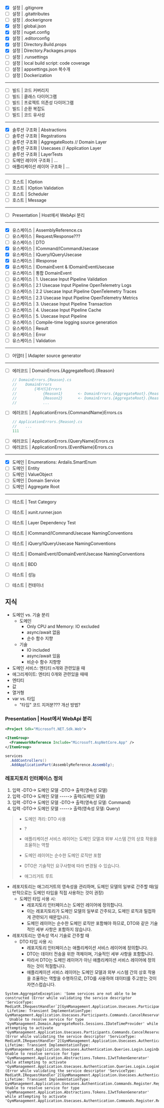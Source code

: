 - [x] 설정 | .gitignore
- [ ] 설정 | .gitattributes
- [ ] 설정 | .dockerignore
- [x] 설정 | global.json
- [x] 설정 | nuget.config
- [x] 설정 | .editorconfig
- [x] 설정 | Directory.Build.props
- [x] 설정 | Directory.Packages.props
- [ ] 설정 | .runsettings
- [ ] 설정 | local build script: code coverage
- [ ] 설정 | appsettings.json 복수개
- [ ] 설정 | Dockerization
---
- [ ] 빌드 | 코드 커버리지
- [ ] 빌드 | 클래스 다이어그램
- [ ] 빌드 | 프로젝트 의존성 다이어그램
- [ ] 빌드 | 순환 복잡도
- [ ] 빌드 | 코드 유사성
---
- [x] 솔루션 구조화 | Abstractions
- [ ] 솔루션 구조화 | Regstrations
- [ ] 솔루션 구조화 | AggregateRoots    // Domain Layer
- [ ] 솔루션 구조화 | Usecases          // Application Layer
- [ ] 솔루션 구조화 | LayerTests
- [ ] 도메인 레이어 구조화 | ...
- [ ] 애플리케이션 레이어 구조화 | ...
---
- [ ] 호스트 | IOption
- [ ] 호스트 | IOption Validation
- [ ] 호스트 | Scheduler
- [ ] 호스트 | Message
---
- [ ] Presentation | Host에서 WebApi 분리
---
- [x] 유스케이스 | AssemblyReference.cs
- [ ] 유스케이스 | Request/Response???
- [ ] 유스케이스 | DTO
- [x] 유스케이스 | ICommand/ICommandUsecase
- [x] 유스케이스 | IQuery/IQueryUsecase
- [x] 유스케이스 | IResponse
- [x] 유스케이스 | IDomainEvent & IDomainEventUsecase
- [ ] 유스케이스 | 통합 DomainEvent
- [ ] 유스케이스 | 1.  Usecase Input Pipeline Validation
- [ ] 유스케이스 | 2.1 Usecase Input Pipeline OpenTelemetry Logs
- [ ] 유스케이스 | 2.2 Usecase Input Pipeline OpenTelemetry Traces
- [ ] 유스케이스 | 2.3 Usecase Input Pipeline OpenTelemetry Metrics
- [ ] 유스케이스 | 3.  Usecase Input Pipeline Transaction
- [ ] 유스케이스 | 4.  Usecase Input Pipeline Cache
- [ ] 유스케이스 | 5.  Usecase Input Pipeline
- [ ] 유스케이스 | Compile-time logging source generation
- [ ] 유스케이스 | Result
- [ ] 유스케이스 | Error
- [ ] 유스케이스 | Validation
---
- [ ] 어댑터 | IAdapter source generator
---
- [ ] 에러코드 | DomainErrors.{AggregateRoot}.{Reason}
  ```cs
  // DomainErrors.{Reason}.cs
  //    DomainErrors
  //        {메서드}Errors
  //            {Reason1}       <- DomainErrors.{AggregateRoot}.{Reason1}
  //            {Reason2}       <- DomainErrors.{AggregateRoot}.{Reason2}
  //            ...
  ```
- [ ] 에러코드 | ApplicationErrors.{CommandName}Errors.cs
  ```cs
  // ApplicationErrors.{Reason}.cs
  //    ...
  111
- [ ] 에러코드 | ApplicationErrors.{QueryName}Errors.cs
- [ ] 에러코드 | ApplicationErrors.{EventName}Errors.cs
---
- [x] 도메인 | Enumerations: Ardalis.SmartEnum
- [ ] 도메인 | Entity
- [ ] 도메인 | ValueObject
- [ ] 도메인 | Domain Service
- [ ] 도메인 | Aggregate Root
---
- [ ] 테스트 | Test Category
- [ ] 테스트 | xunit.runner.json
- [ ] 테스트 | Layer Dependency Test
- [ ] 테스트 | ICommand/ICommandUsecase NamingConventions
- [ ] 테스트 | iQuery/IQueryUsecase NamingConventions
- [ ] 테스트 | IDomainEvent/IDomainEventUsecase NamingConventions
- [ ] 테스트 | BDD
- [ ] 테스트 | 성능
- [ ] 테스트 | 컨테이너


## 지식

- 도메인 vs. 기술 분리
  - 도메인
    - Only CPU and Memory: IO excluded
    - async/await 없음
    - 순수 함수 지향
  - 기술
    - IO included
    - async/await 있음
    - 비순수 함수 지향향
- 도메인 서비스: 엔티티 n개와 관련있을 때
- 애그리게이트: 엔티티 0개와 관련있을 때때
- 엔티티
- 값
- 열거형
- var vs. 타입
  - "타입" 코드 지저분??? 개선 방법?


### Presentation | Host에서 WebApi 분리
```xml
<Project Sdk="Microsoft.NET.Sdk.Web">
```
```xml
<ItemGroup>
  <FrameworkReference Include="Microsoft.AspNetCore.App" />
</ItemGroup>
```

```cs
services
  .AddControllers()
  .AddApplicationPart(AssemblyReference.Assembly);
```

### 레포지토리 인터페이스 정의
1. 입력 -DTO-> 도메인 모델 -DTO-> 출력(영속성 모델)
1. 입력 -DTO-> 도메인 모델 -----> 출력(도메인 모델)
1. 입력 -DTO-> 도메인 모델 -DTO-> 출력(영속성 모델: Command)
1. 입력 -DTO-> 도메인 모델 -----> 출력(영속성 모델: Query)

> - 도메인 격리: DTO 사용
> - ?
>
> - 애플리케이션 서비스 레이어는 도메인 모델과 외부 시스템 간의 상호 작용을 조율하는 역할
> - 도메인 레이어는 순수한 도메인 로직만 포함
>
> - DTO은 기술적인 요구사항에 따라 변경될 수 있습니다.
> - 애그리거트 루트

- 레포지토리는 애그리거트의 영속성을 관리하며, 도메인 모델의 일부로 간주할 때(일반적으로는 도메인 타입을 직접 사용하는 것이 권장)
  - 도메인 타입 사용 시:
    - 레포지토리 인터페이스는 도메인 레이어에 정의합니다.
    - 이는 레포지토리가 도메인 모델의 일부로 간주되고, 도메인 로직과 밀접하게 관련되기 때문입니다.
    - 도메인 레이어는 순수한 도메인 로직만 포함해야 하므로, DTO와 같은 기술적인 세부 사항은 포함하지 않습니다.
- 레포지토리는 영속성 역시 기술로 간주할 때
  - DTO 타입 사용 시:
    - 레포지토리 인터페이스는 애플리케이션 서비스 레이어에 정의합니다.
    - DTO는 데이터 전송을 위한 객체이며, 기술적인 세부 사항을 포함합니다.
    - 따라서 DTO는 도메인 레이어가 아닌 애플리케이션 서비스 레이어에 정의하는 것이 적절합니다.
    - 애플리케이션 서비스 레이어는 도메인 모델과 외부 시스템 간의 상호 작용을 조율하는 역할을 수행하므로, DTO를 사용하여 데이터를 주고받는 것이 자연스럽습니다.



```
System.AggregateException: 'Some services are not able to be constructed (Error while validating the service descriptor 'ServiceType: MediatR.IRequestHandler`2[GymManagement.Application.Usecases.Participants.Commands.CancelReservation.CancelReservationCommand,ErrorOr.IErrorOr]
 Lifetime: Transient ImplementationType: GymManagement.Application.Usecases.Participants.Commands.CancelReservation.CancelReservationCommandUsecase':
  Unable to resolve service for type 'GymManagement.Domain.AggregateRoots.Sessions.IDateTimeProvider' while attempting to activate 'GymManagement.Application.Usecases.Participants.Commands.CancelReservation.CancelReservationCommandUsecase'.) (Error while validating the service descriptor 'ServiceType: MediatR.IRequestHandler`2[GymManagement.Application.Usecases.Authentication.Queries.Login.LoginQuery,ErrorOr.IErrorOr`1[GymManagement.Application.Usecases.Authentication.Queries.Login.LoginResponse]] Lifetime: Transient ImplementationType: GymManagement.Application.Usecases.Authentication.Queries.Login.LoginQueryUsecase': Unable to resolve service for type 'GymManagement.Application.Abstractions.Tokens.IJwtTokenGenerator' while attempting to activate 'GymManagement.Application.Usecases.Authentication.Queries.Login.LoginQueryUsecase'.) (Error while validating the service descriptor 'ServiceType: MediatR.IRequestHandler`2[GymManagement.Application.Usecases.Authentication.Commands.Register.RegisterCommand,ErrorOr.IErrorOr`1[GymManagement.Application.Usecases.Authentication.Commands.Register.RegisterResponse]] Lifetime: Transient ImplementationType: GymManagement.Application.Usecases.Authentication.Commands.Register.RegisterCommandUsecase': Unable to resolve service for type 'GymManagement.Application.Abstractions.Tokens.IJwtTokenGenerator' while attempting to activate 'GymManagement.Application.Usecases.Authentication.Commands.Register.RegisterCommandUsecase'.)'
```